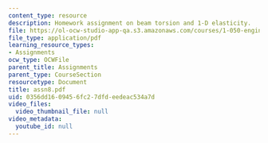 ```yaml
---
content_type: resource
description: Homework assignment on beam torsion and 1-D elasticity.
file: https://ol-ocw-studio-app-qa.s3.amazonaws.com/courses/1-050-engineering-mechanics-i-fall-2007/0356dd1609456fc27dfdeedeac534a7d_assn8.pdf
file_type: application/pdf
learning_resource_types:
- Assignments
ocw_type: OCWFile
parent_title: Assignments
parent_type: CourseSection
resourcetype: Document
title: assn8.pdf
uid: 0356dd16-0945-6fc2-7dfd-eedeac534a7d
video_files:
  video_thumbnail_file: null
video_metadata:
  youtube_id: null
---
```

